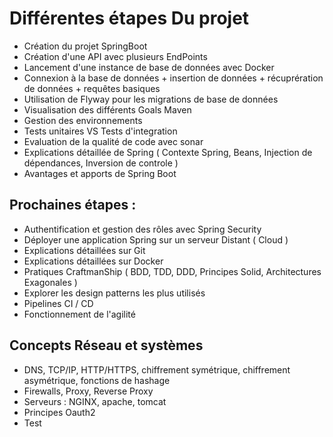 # Différentes étapes Du projet

- Création du projet SpringBoot
- Création d'une API avec plusieurs EndPoints
- Lancement d'une instance de base de données avec Docker
- Connexion à la base de données + insertion de données + récuprération de données + requêtes basiques
- Utilisation de Flyway pour les migrations de base de données
- Visualisation des différents Goals Maven
- Gestion des environnements
- Tests unitaires VS Tests d'integration
- Evaluation de la qualité de code avec sonar
- Explications détaillée de Spring ( Contexte Spring, Beans, Injection de dépendances, Inversion de controle )
- Avantages et apports de Spring Boot


## Prochaines étapes :

- Authentification et gestion des rôles avec Spring Security
- Déployer une application Spring sur un serveur Distant ( Cloud )
- Explications détaillées sur Git
- Explications détaillées sur Docker
- Pratiques CraftmanShip ( BDD, TDD, DDD, Principes Solid, Architectures Exagonales )
- Explorer les design patterns les plus utilisés
- Pipelines CI / CD
- Fonctionnement de l'agilité



## Concepts Réseau et systèmes
 - DNS, TCP/IP, HTTP/HTTPS, chiffrement symétrique, chiffrement asymétrique, fonctions de hashage
 - Firewalls, Proxy, Reverse Proxy
 - Serveurs : NGINX, apache, tomcat
 - Principes Oauth2
 - Test


